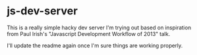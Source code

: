# js-dev-server

This is a really simple hacky dev server I'm trying out based on inspiration
from Paul Irish's "Javascript Development Workflow of 2013" talk.

I'll update the readme again once I'm sure things are working properly.